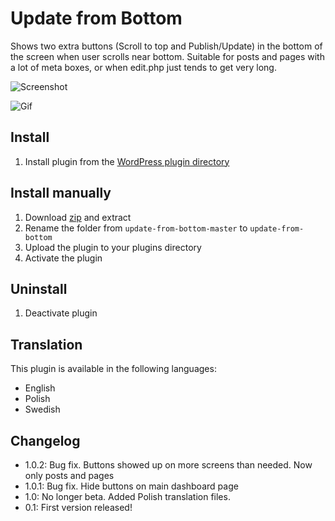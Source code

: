 # Update from Bottom

Shows two extra buttons (Scroll to top and Publish/Update) in the bottom of the screen when user scrolls near bottom. Suitable for posts and pages with a lot of meta boxes, or when edit.php just tends to get very long.

![Screenshot](https://dl.dropboxusercontent.com/u/1162759/update-from-bottom.png)

![Gif](https://dl.dropboxusercontent.com/u/1162759/update-from-bottom.gif)

## Install
1. Install plugin from the [WordPress plugin directory](http://wordpress.org/plugins/update-from-bottom/)

## Install manually
1. Download [zip](https://github.com/urre/update-from-bottom/archive/master.zip) and extract
2. Rename the folder from `update-from-bottom-master` to `update-from-bottom`
3. Upload the plugin to your plugins directory
4. Activate the plugin

## Uninstall
1. Deactivate plugin

## Translation

This plugin is available in the following languages:

+ English
+ Polish
+ Swedish

## Changelog

+ 1.0.2: Bug fix. Buttons showed up on more screens than needed. Now only posts and pages
+ 1.0.1: Bug fix. Hide buttons on main dashboard page
+ 1.0: No longer beta. Added Polish translation files.
+ 0.1: First version released!